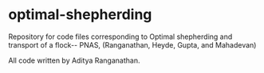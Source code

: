 # optimal-shepherding
Repository for code files corresponding to Optimal shepherding and transport of a flock-- PNAS, (Ranganathan, Heyde, Gupta, and Mahadevan)

All code written by Aditya Ranganathan.
